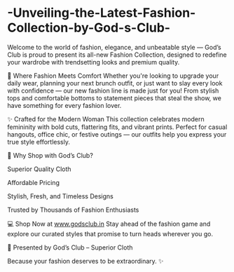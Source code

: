 # -Unveiling-the-Latest-Fashion-Collection-by-God-s-Club-

Welcome to the world of fashion, elegance, and unbeatable style — God’s Club is proud to present its all-new Fashion Collection, designed to redefine your wardrobe with trendsetting looks and premium quality.

👗 Where Fashion Meets Comfort
Whether you're looking to upgrade your daily wear, planning your next brunch outfit, or just want to slay every look with confidence — our new fashion line is made just for you! From stylish tops and comfortable bottoms to statement pieces that steal the show, we have something for every fashion lover.

✨ Crafted for the Modern Woman
This collection celebrates modern femininity with bold cuts, flattering fits, and vibrant prints. Perfect for casual hangouts, office chic, or festive outings — our outfits help you express your true style effortlessly.

🛒 Why Shop with God’s Club?

Superior Quality Cloth

Affordable Pricing

Stylish, Fresh, and Timeless Designs

Trusted by Thousands of Fashion Enthusiasts

💻 Shop Now at www.godsclub.in
Stay ahead of the fashion game and explore our curated styles that promise to turn heads wherever you go.

📍 Presented by God’s Club – Superior Cloth

Because your fashion deserves to be extraordinary. ✨
